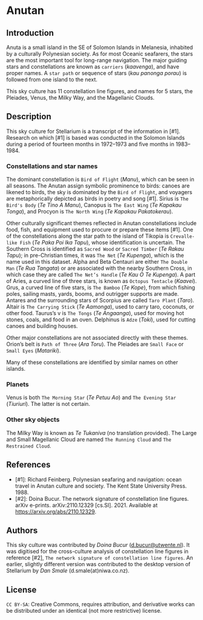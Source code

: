 # Anutan

## Introduction

Anuta is a small island in the SE of Solomon Islands in Melanesia, inhabited by a culturally Polynesian society. As for most Oceanic seafarers, the stars are the most important tool for long-range navigation. The major guiding stars and constellations are known as `carriers` (_kaavenga_), and have proper names. A `star path` or sequence of stars (_kau panonga porau_) is followed from one island to the next. 

This sky culture has 11 constellation line figures, and names for 5 stars, the Pleiades, Venus, the Milky Way, and the Magellanic Clouds.

## Description

This sky culture for Stellarium is a transcript of the information in [#1]. Research on which [#1] is based was conducted in the Solomon Islands during a period of fourteen months in 1972–1973 and five months in 1983–1984.

### Constellations and star names

The dominant constellation is `Bird of Flight` (_Manu_), which can be seen in all seasons. The Anutan assign symbolic prominence to birds: canoes are likened to birds, the sky is dominated by the `Bird of Flight`, and voyagers are metaphorically depicted as birds in poetry and song [#1]. Sirius is `The Bird's Body` (_Te Tino A Manu_), Canopus is `The East Wing` (_Te Kapakau Tonga_), and Procyon is `The North Wing` (_Te Kapakau Pakatokerau_).

Other culturally significant themes reflected in Anutan constellations include food, fish, and equipment used to procure or prepare these items [#1]. One of the constellations along the star path to the island of Tikopia is `Crevalle-like Fish` (_Te Paka Poi Ika Tapu_), whose identification is uncertain. The Southern Cross is identified as `Sacred Wood` or `Sacred Timber` (_Te Rakau Tapu_); in pre-Christian times, it was `The Net` (_Te Kupenga_), which is the name used in this dataset. Alpha and Beta Centauri are either `The Double Man` (_Te Rua Tangata_) or are associated with the nearby Southern Cross, in which case they are called `The Net’s Handle` (_Te Kau O Te Kupenga_). A part of Aries, a curved line of three stars, is known as `Octopus Tentacle` (_Kaavei_). Grus, a curved line of five stars, is `The Bamboo` (_Te Kope_), from which fishing poles, sailing masts, yards, booms, and outrigger supports are made. Antares and the surrounding stars of Scorpius are called `Taro Plant` (_Taro_). Altair is `The Carrying Stick` (_Te Aamonga_), used to carry taro, coconuts, or other food. Taurus’s v is `The Tongs` (_Te Angaanga_), used for moving hot stones, coals, and food in an oven. Delphinus is `Adze` (_Toki_), used for cutting canoes and building houses. 

Other major constellations are not associated directly with these themes. Orion’s belt is `Path of Three` (_Ara Toru_). The Pleiades are `Small Face` or `Small Eyes` (_Matariki_).

Many of these constellations are identified by similar names on other islands.

### Planets

Venus is both `The Morning Star` (_Te Petuu Ao_) and `The Evening Star` (_Tiuriuri_). The latter is not certain.

### Other sky objects

The Milky Way is known as _Te Tukaniva_ (no translation provided). The Large and Small Magellanic Cloud are named `The Running Cloud` and `The Restrained Cloud`.

## References

 - [#1]: Richard Feinberg. Polynesian seafaring and navigation: ocean travel in Anutan culture and society. The Kent State University Press. 1988.
 - [#2]: Doina Bucur. The network signature of constellation line figures. arXiv e-prints. arXiv:2110.12329 [cs.SI]. 2021. Available at <https://arxiv.org/abs/2110.12329>.

## Authors

This sky culture was contributed by _Doina Bucur_ (d.bucur@utwente.nl). It was digitised for the cross-culture analysis of constellation line figures in reference [#2], `The network signature of constellation line figures`. An earlier, slightly different version was contributed to the desktop version of Stellarium by _Dan Smale_ (d.smale(at)niwa.co.nz).

## License

`CC BY-SA`: Creative Commons, requires attribution, and derivative works can be distributed under an identical (not more restrictive) license.
